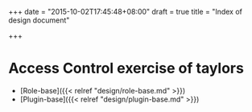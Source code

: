 +++
date = "2015-10-02T17:45:48+08:00"
draft = true
title = "Index of design document"

+++

# Access Control exercise of taylors
- [Role-base]({{< relref "design/role-base.md" >}})
- [Plugin-base]({{< relref "design/plugin-base.md" >}})
